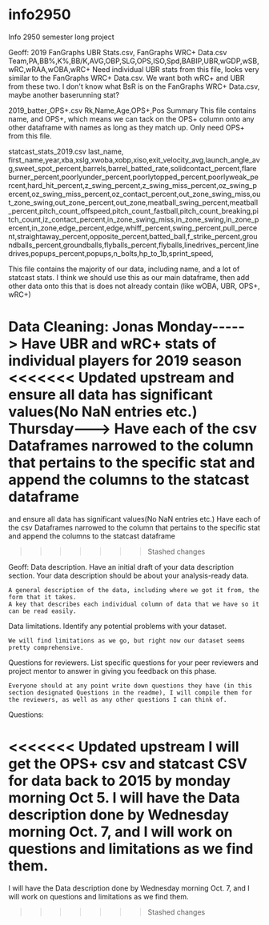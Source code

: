 # info2950
Info 2950 semester long project

Geoff:
2019 FanGraphs UBR Stats.csv, FanGraphs WRC+ Data.csv
Team,PA,BB%,K%,BB/K,AVG,OBP,SLG,OPS,ISO,Spd,BABIP,UBR,wGDP,wSB,wRC,wRAA,wOBA,wRC+
Need individual UBR stats from this file, looks very similar to the FanGraphs WRC+ Data.csv. We want both wRC+ and UBR from these two. I don't know what BsR is on the FanGraphs WRC+ Data.csv, maybe another baserunning stat?

2019_batter_OPS+.csv
Rk,Name,Age,OPS+,Pos Summary
This file contains name, and OPS+, which means we can tack on the OPS+ column onto any other dataframe with names as long as they match up. Only need OPS+ from this file.

statcast_stats_2019.csv
last_name, first_name,year,xba,xslg,xwoba,xobp,xiso,exit_velocity_avg,launch_angle_avg,sweet_spot_percent,barrels,barrel_batted_rate,solidcontact_percent,flareburner_percent,poorlyunder_percent,poorlytopped_percent,poorlyweak_percent,hard_hit_percent,z_swing_percent,z_swing_miss_percent,oz_swing_percent,oz_swing_miss_percent,oz_contact_percent,out_zone_swing_miss,out_zone_swing,out_zone_percent,out_zone,meatball_swing_percent,meatball_percent,pitch_count_offspeed,pitch_count_fastball,pitch_count_breaking,pitch_count,iz_contact_percent,in_zone_swing_miss,in_zone_swing,in_zone_percent,in_zone,edge_percent,edge,whiff_percent,swing_percent,pull_percent,straightaway_percent,opposite_percent,batted_ball,f_strike_percent,groundballs_percent,groundballs,flyballs_percent,flyballs,linedrives_percent,linedrives,popups_percent,popups,n_bolts,hp_to_1b,sprint_speed,

This file contains the majority of our data, including name, and a lot of statcast stats. I think we should use this as our main dataframe, then add other data onto this that is does not already contain (like wOBA, UBR, OPS+, wRC+)

Data Cleaning: Jonas
Monday-----> Have UBR and wRC+ stats of individual players for 2019 season
<<<<<<< Updated upstream
and ensure all data has significant values(No NaN entries etc.)
Thursday---> Have each of the csv Dataframes narrowed to the column that pertains to the specific stat and append the columns to the statcast dataframe
=======
and ensure all data has significant values(No NaN entries etc.) Have each of the csv Dataframes narrowed to the column that pertains to the specific stat and append the columns to the statcast dataframe
>>>>>>> Stashed changes

Geoff:
Data description. Have an initial draft of your data description section. Your data description should be about your analysis-ready data.

    A general description of the data, including where we got it from, the form that it takes.
    A key that describes each individual column of data that we have so it can be read easily.

Data limitations. Identify any potential problems with your dataset.

    We will find limitations as we go, but right now our dataset seems pretty comprehensive.

Questions for reviewers. List specific questions for your peer reviewers and project mentor to answer in giving you feedback on this phase.

    Everyone should at any point write down questions they have (in this section designated Questions in the readme), I will compile them for the reviewers, as well as any other questions I can think of.

Questions:

<<<<<<< Updated upstream
I will get the OPS+ csv and statcast CSV for data back to 2015 by monday morning Oct 5. I will have the Data description done by Wednesday morning Oct. 7, and I will work on questions and limitations as we find them.
=======
I will have the Data description done by Wednesday morning Oct. 7, and I will work on questions and limitations as we find them.
>>>>>>> Stashed changes
